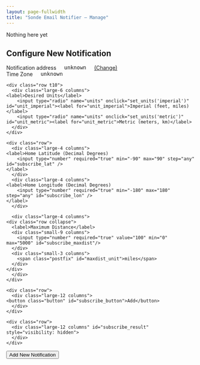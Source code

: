 ```yaml
---
layout: page-fullwidth
title: "Sonde Email Notifier — Manage"
---
```


<div id='result'>
    Nothing here yet
</div>

<div class="reveal-modal" id="add-subscription" data-reveal aria-labelledby="modalTitle" aria-hidden="true" role="dialog">
  <h2> Configure New Notification </h2>
    <form onsubmit="return subscribe()">
     <div class="row t10">
       <div class="large-6 columns">
         <label>Notification address</label>
	 <tt><span id="subscribe_email">unknown</span></tt>
	 <a href="../signup/">(Change)</a>
       </div>
       <div class="large-6 columns">
         <label>Time Zone</label>
	 <tt><span id="subscribe_tzname">unknown</span></tt>
       </div>
    </div>

    <div class="row t10">
      <div class="large-6 columns">
	<label>Desired Units</label>
        <input type="radio" name="units" onclick="set_units('imperial')" id="unit_imperial"><label for="unit_imperial">Imperial (feet, miles)</label>
        <input type="radio" name="units" onclick="set_units('metric')" id="unit_metric"><label for="unit_metric">Metric (meters, km)</label>
      </div>
    </div>

    <div class="row">
      <div class="large-4 columns">
	<label>Home Latitude (Decimal Degrees)
        <input type="number" required="true" min="-90" max="90" step="any" id="subscribe_lat" />
	</label>
      </div>
      <div class="large-4 columns">
	<label>Home Longitude (Decimal Degrees)
        <input type="number" required="true" min="-180" max="180" step="any" id="subscribe_lon" />
	</label>
      </div>

      <div class="large-4 columns">
	<div class="row collapse">
	  <label>Maximum Distance</label>
	  <div class="small-9 columns">
	    <input type="number" required="true" value="100" min="0" max="5000" id="subscribe_maxdist"/>
	  </div>
	  <div class="small-3 columns">
	    <span class="postfix" id="maxdist_unit">miles</span>
	  </div>
	</div>
      </div>
    </div>

    <div class="row">
      <div class="large-12 columns">
	<button class="button" id="subscribe_button">Add</button>
      </div>
    </div>

    <div class="row">
      <div class="large-12 columns" id="subscribe_result" style="visibility: hidden">
      </div>
    </div>

  </form>
</div>

<button class="button" data-reveal-id="add-subscription">Add New Notification</button>


<script>
let base_url = "https://api.sondesearch.lectrobox.com/api/v1/";
var tzname = null;
var units = null;

function km_to_mi(km) {
    return km / 1.60934;
}

function mi_to_km(mi) {
    return mi * 1.60934;
}

function process_config(config) {
    email = config['email'];
    tzname = Intl.DateTimeFormat().resolvedOptions().timeZone;
    var prefs = {}
    if ('prefs' in config) {
	prefs = config['prefs'];
    }
    if ('units' in prefs) {
	set_units(prefs['units']);
    } else {
	set_units('imperial');
    }

    $('#subscribe_email').html(email);
    $('#subscribe_tzname').html(tzname);
}

function set_units(units_arg) {
    units = units_arg;
    if (units == 'metric') {
	$('#maxdist_unit').html('km');
	$('#unit_metric').prop('checked', true);
    } else {
	$('#maxdist_unit').html('miles');
	$('#unit_imperial').prop('checked', true);
    }
}

function get_config() {
    // If an auth token was provided in the URL, convert it into a cookie
    let searchParams = new URLSearchParams(window.location.search);
    if (searchParams.has('user_token')) {
        Cookies.set('notifier_user_token', searchParams.get('user_token'));
    }

    // If there's been no authorization, redirect to the signup page
    let user_token = Cookies.get('notifier_user_token');
    if (user_token == null) {
        //$('#result').html('no auth');
        window.location.href = window.location.origin + '/notifier/signup';
    }

    $.ajax({
        type: 'GET',
        url: base_url + 'get_config',
	data: {
	    'user_token': user_token,
	},
        success: function(result) {
            process_config(result);
        },
        error: function() {
        }
    });
}

function subscribe() {
    let button = $('#subscribe_button');
    var l = Ladda.create(button[0]);
    l.start();
    let user_token = Cookies.get('notifier_user_token');
    var dist = $('#subscribe_maxdist').val();
    if (units == 'metric') {
	dist = km_to_mi(dist);
    }

    $.ajax({
        method: 'POST',
        url: base_url + 'subscribe',
	data: {
	    'user_token': user_token,
	    'units': units,
	    'tzname': tzname,
	    'lat': $('#subscribe_lat').val(),
	    'lon': $('#subscribe_lon').val(),
	    'max_distance_mi': dist,
	},
        success: function(result) {
            l.stop();
            process_config(result);
        },
        error: function(jqXHR, textStatus, errorThrown) {
            l.stop();
            $('#subscribe_result').html("<p>We're sorry -- there was an error trying to sign up. Please try again.</p><p>Error: <tt>" + jqXHR.responseText + "</tt></p>");
            $('#subscribe_result').css("visibility", "visible");
        }
    });

    // return false to prevent form from navigating away to a new page
    return false;
}


function OnLoadTrigger() {
    get_config();
}

</script>
